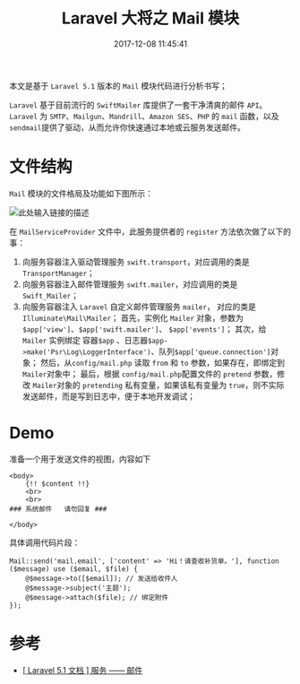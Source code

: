 ﻿---
title: Laravel 大将之 Mail 模块
date: 2017-12-08 11:45:41
description: 稍微整理关于 Mail 模块的笔记
tags:
- Laravel-5.1
categories:
- Laravel
copyright: false
---

本文是基于 `Laravel 5.1` 版本的 `Mail` 模块代码进行分析书写；

`Laravel` 基于目前流行的 `SwiftMailer` 库提供了一套干净清爽的邮件 `API`。`Laravel` 为 `SMTP`、`Mailgun`、`Mandrill`、`Amazon SES`、`PHP` 的 `mail` 函数，以及`sendmail`提供了驱动，从而允许你快速通过本地或云服务发送邮件。

# 文件结构
`Mail` 模块的文件格局及功能如下图所示：

![此处输入链接的描述][1]

在 `MailServiceProvider` 文件中，此服务提供者的 `register` 方法依次做了以下的事：

1. 向服务容器注入驱动管理服务 `swift.transport`，对应调用的类是 `TransportManager`；
2. 向服务容器注入邮件管理服务 `swift.mailer`，对应调用的类是 `Swift_Mailer`；
3. 向服务容器注入 `Laravel` 自定义邮件管理服务 `mailer`， 对应的类是 `Illuminate\Mail\Mailer`；
  首先，实例化 `Mailer` 对象，参数为 `$app['view']`、`$app['swift.mailer']`、 `$app['events']`；
  其次，给 `Mailer` 实例绑定 容器`$app` 、日志器`$app->make('Psr\Log\LoggerInterface')`、队列`$app['queue.connection']`对象；
  然后，从`config/mail.php` 读取 `from` 和 `to` 参数，如果存在，即绑定到 `Mailer`对象中；
  最后，根据 `config/mail.php`配置文件的 `pretend` 参数，修改 `Mailer`对象的 `pretending` 私有变量，如果该私有变量为 `true`，则不实际发送邮件，而是写到日志中，便于本地开发调试；

# Demo
准备一个用于发送文件的视图，内容如下

```
<body>                                                                                              
    {!! $content !!}                                                                                    
    <br>                                                                                                
    <br>                                                                                                                                                                                           
### 系统邮件   请勿回复 ###         

</body> 
```

具体调用代码片段：

```
Mail::send('mail.email', ['content' => 'Hi！请查收补货单。'], function ($message) use ($email, $file) {
    @$message->to([$email]); // 发送给收件人              
    @$message->subject('主题');                                                           
    @$message->attach($file); // 绑定附件                                                      
}); 
```

# 参考

- [[ Laravel 5.1 文档 ] 服务 —— 邮件](http://laravelacademy.org/post/213.html)



  [1]: http://owk2q4gs5.bkt.clouddn.com/QQ%E6%88%AA%E5%9B%BE20171208111125.png
